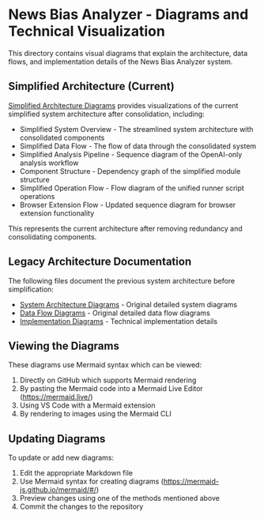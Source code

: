 # News Bias Analyzer - Diagrams and Technical Visualization

This directory contains visual diagrams that explain the architecture, data flows, and implementation details of the News Bias Analyzer system.

## Simplified Architecture (Current)

[Simplified Architecture Diagrams](simplified_architecture.md) provides visualizations of the current simplified system architecture after consolidation, including:

- Simplified System Overview - The streamlined system architecture with consolidated components
- Simplified Data Flow - The flow of data through the consolidated system
- Simplified Analysis Pipeline - Sequence diagram of the OpenAI-only analysis workflow
- Component Structure - Dependency graph of the simplified module structure
- Simplified Operation Flow - Flow diagram of the unified runner script operations
- Browser Extension Flow - Updated sequence diagram for browser extension functionality

This represents the current architecture after removing redundancy and consolidating components.

## Legacy Architecture Documentation

The following files document the previous system architecture before simplification:

- [System Architecture Diagrams](system_architecture.md) - Original detailed system diagrams
- [Data Flow Diagrams](data_flow_diagrams.md) - Original detailed data flow diagrams
- [Implementation Diagrams](implementation_diagrams.md) - Technical implementation details

## Viewing the Diagrams

These diagrams use Mermaid syntax which can be viewed:

1. Directly on GitHub which supports Mermaid rendering
2. By pasting the Mermaid code into a Mermaid Live Editor (https://mermaid.live/)
3. Using VS Code with a Mermaid extension
4. By rendering to images using the Mermaid CLI

## Updating Diagrams

To update or add new diagrams:

1. Edit the appropriate Markdown file
2. Use Mermaid syntax for creating diagrams (https://mermaid-js.github.io/mermaid/#/)
3. Preview changes using one of the methods mentioned above
4. Commit the changes to the repository